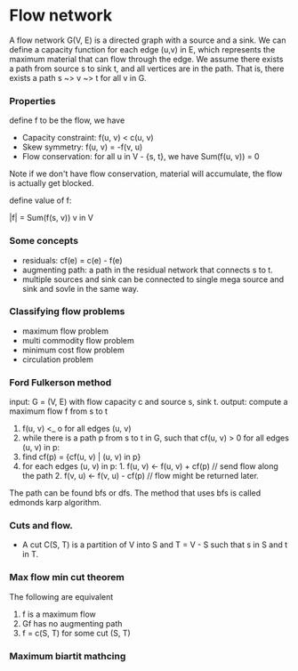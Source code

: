 # Flow network

A flow network G(V, E) is a directed graph with a source and a sink. We can define a capacity function for each edge (u,v) in E, which represents the maximum material that can flow through the edge. We assume there exists a path from source s to sink t, and all vertices are in the path. That is, there exists a path s ~> v ~> t for all v in G.


### Properties

define f to be the flow, we have

- Capacity constraint: f(u, v) < c(u, v)
- Skew symmetry:       f(u, v) = -f(v, u)
- Flow conservation:    for all u in V - {s, t}, we have Sum(f(u, v)) = 0

Note if we don't have flow conservation, material will accumulate, the flow is actually get blocked.


define value of f:

|f| = Sum(f(s, v))
     v in V

### Some concepts

- residuals: cf(e) = c(e) - f(e)
- augmenting path: a path in the residual network that connects s to t.
- multiple sources and sink can be connected to single mega source and sink and sovle in the same way.


### Classifying flow problems
- maximum flow problem
- multi commodity flow problem
- minimum cost flow problem
- circulation problem

### Ford Fulkerson method

input:  G = (V, E) with flow capacity c and source s, sink t.
output: compute a maximum flow f from s to t

1. f(u, v) <_ o for all edges (u, v)
2. while there is a path p from s to t in G, such that cf(u, v) > 0 for all edges (u, v) in p:
  1. find cf(p) = {cf(u, v) | (u, v) in p}
  2. for each edges (u, v) in p:
    1. f(u, v) <- f(u, v) + cf(p) // send flow along the path
    2. f(v, u) <- f(v, u) - cf(p) // flow might be returned later.

The path can be found bfs or dfs. The method that uses bfs is called edmonds karp algorithm.


### Cuts and flow.

- A cut C(S, T) is a partition of V into S and T = V - S such that s in S and t in T.

### Max flow min cut theorem
The following are equivalent
1. f is a maximum flow
2. Gf has no augmenting path
3. f = c(S, T) for some cut (S, T)

### Maximum biartit mathcing
